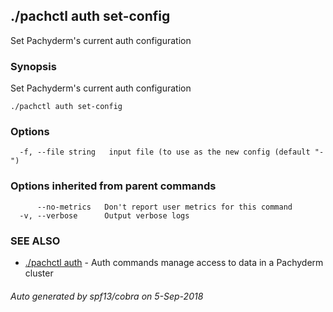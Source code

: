 ## ./pachctl auth set-config

Set Pachyderm's current auth configuration

### Synopsis


Set Pachyderm's current auth configuration

```
./pachctl auth set-config
```

### Options

```
  -f, --file string   input file (to use as the new config (default "-")
```

### Options inherited from parent commands

```
      --no-metrics   Don't report user metrics for this command
  -v, --verbose      Output verbose logs
```

### SEE ALSO
* [./pachctl auth](./pachctl_auth.md)	 - Auth commands manage access to data in a Pachyderm cluster

###### Auto generated by spf13/cobra on 5-Sep-2018
